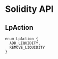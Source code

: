# Solidity API

## LpAction

```solidity
enum LpAction {
  ADD_LIQUIDITY,
  REMOVE_LIQUIDITY
}
```


